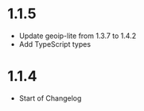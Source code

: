 # 1.1.5
- Update geoip-lite from 1.3.7 to 1.4.2
- Add TypeScript types

# 1.1.4
- Start of Changelog